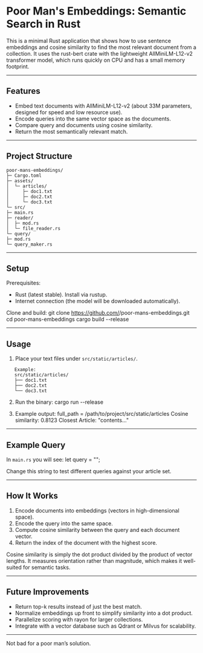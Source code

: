 # Poor Man's Embeddings: Semantic Search in Rust

This is a minimal Rust application that shows how to use sentence embeddings and cosine similarity to find the most relevant document from a collection. It uses the rust-bert crate with the lightweight AllMiniLM-L12-v2 transformer model, which runs quickly on CPU and has a small memory footprint.

---

## Features

- Embed text documents with AllMiniLM-L12-v2 (about 33M parameters, designed for speed and low resource use).
- Encode queries into the same vector space as the documents.
- Compare query and documents using cosine similarity.
- Return the most semantically relevant match.

---

## Project Structure
```
poor-mans-embeddings/
├─ Cargo.toml 
├─ assets/ 
│  └─ articles/
│     ├─ doc1.txt
│     ├─ doc2.txt
│     └─ doc3.txt
└─ src/
├─ main.rs
├─ reader/
│  ├─ mod.rs
│  └─ file_reader.rs
└─ query/
├─ mod.rs
└─ query_maker.rs
```
---

## Setup

Prerequisites:
- Rust (latest stable). Install via rustup.
- Internet connection (the model will be downloaded automatically).

Clone and build:
git clone https://github.com/<your-username>/poor-mans-embeddings.git
cd poor-mans-embeddings
cargo build --release

---

## Usage
1. Place your text files under `src/static/articles/`.
```
   Example:
   src/static/articles/
   ├── doc1.txt
   ├── doc2.txt
   └── doc3.txt
```
2. Run the binary:
   cargo run --release

3. Example output:
   full_path = /path/to/project/src/static/articles
   Cosine similarity: 0.8123
   Closest Article: "contents..."

---

## Example Query

In `main.rs` you will see:
let query = "<INSERT YOUR QUERY HERE>";

Change this string to test different queries against your article set.

---

## How It Works

1. Encode documents into embeddings (vectors in high-dimensional space).
2. Encode the query into the same space.
3. Compute cosine similarity between the query and each document vector.
4. Return the index of the document with the highest score.

Cosine similarity is simply the dot product divided by the product of vector lengths. It measures orientation rather than magnitude, which makes it well-suited for semantic tasks.

---

## Future Improvements

- Return top-k results instead of just the best match.
- Normalize embeddings up front to simplify similarity into a dot product.
- Parallelize scoring with rayon for larger collections.
- Integrate with a vector database such as Qdrant or Milvus for scalability.

---

Not bad for a poor man’s solution.